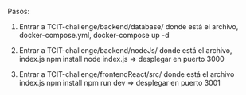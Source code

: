 Pasos:
1) Entrar a TCIT-challenge/backend/database/ donde está el archivo, docker-compose.yml,
    docker-compose up -d

2) Entrar a TCIT-challenge/backend/nodeJs/ donde está el archivo, index.js
    npm install
    node index.js => desplegar en puerto 3000

3) Entrar a TCIT-challenge/frontendReact/src/ donde está el archivo index.js
    npm install
    npm run dev => desplegar en puerto 3001